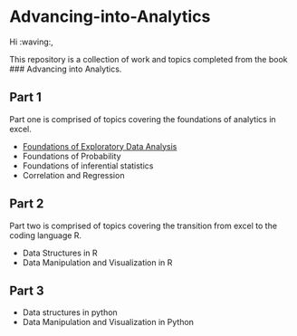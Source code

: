 # Advancing-into-Analytics

Hi :waving:,

This repository is a collection of work and topics completed from the book ### Advancing into Analytics.

## Part 1
Part one is comprised of topics covering the foundations of analytics in excel. 

- [Foundations of Exploratory Data Analysis](https://github.com/C-Basco/Advancing-into-Analytics/blob/main/starv2.xlsx)
- Foundations of Probability
- Foundations of inferential statistics
- Correlation and Regression

## Part 2
Part two is comprised of topics covering the transition from excel to the coding language R.

- Data Structures in R
- Data Manipulation and Visualization in R

## Part 3

- Data structures in python
- Data Manipulation and Visualization in Python
